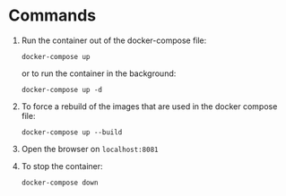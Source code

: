 # Commands

1. Run the container out of the docker-compose file:

   ```CLI
   docker-compose up
   ```

   or to run the container in the background:

   ```CLI
   docker-compose up -d
   ```

2. To force a rebuild of the images that are used in the docker compose file:

   ```CLI
   docker-compose up --build
   ```

3. Open the browser on `localhost:8081`

4. To stop the container:

   ```CLI
   docker-compose down
   ```
